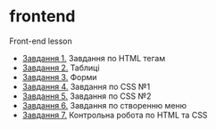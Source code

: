 # frontend
Front-end lesson

* [Завдання 1.](https://github.com/ClarisVerbis/frontend/tree/master/task1) Завдання по HTML тегам
* [Завдання 2.](https://github.com/ClarisVerbis/frontend/tree/master/tables) Таблиці
* [Завдання 3.](https://github.com/ClarisVerbis/frontend/tree/master/forms) Форми
* [Завдання 4.](https://github.com/ClarisVerbis/frontend/tree/master/css1) Завдання по CSS №1
* [Завдання 5.](https://github.com/ClarisVerbis/frontend/tree/master/css2) Завдання по CSS №2
* [Завдання 6.](https://github.com/ClarisVerbis/frontend/tree/master/menu) Завдання по створенню меню
* [Завдання 7.](https://github.com/ClarisVerbis/frontend/tree/master/test) Контрольна робота по HTML та CSS
